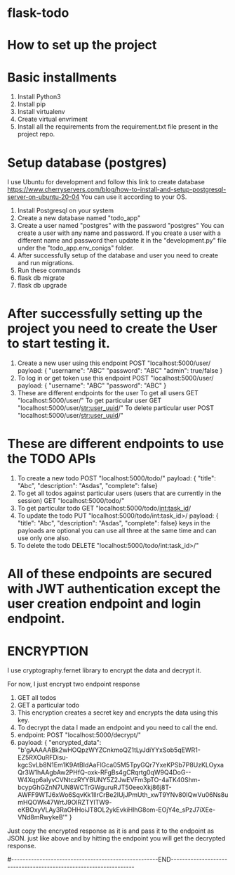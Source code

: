 # flask-todo
# How to set up the project
# Basic installments
1. Install Python3
2. Install pip
3. Install virtualenv
4. Create virtual envriment
5. Install all the requirements from the requirement.txt file present in the project repo.

# Setup database (postgres)
I use Ubuntu for development and follow this link to create database https://www.cherryservers.com/blog/how-to-install-and-setup-postgresql-server-on-ubuntu-20-04
You can use it according to your OS.
1. Install Postgresql on your system
2. Create a new database named "todo_app"
3. Create a user named "postgres" with the password "postgres"
   You can create a user with any name and password.
   If you create a user with a different name and password then update it in the "development.py" file under the "todo_app.env_conigs" folder.
4. After successfully setup of the database and user you need to create and run migrations.
5. Run these commands
6. flask db migrate
7. flask db upgrade

# After successfully setting up the project you need to create the User to start testing it.
1. Create a new user using this endpoint
    POST   "localhost:5000/user/
     payload: {
            "username": "ABC"
             "password": "ABC"
             "admin": true/false
               }
2. To log in or get token use this endpoint
    POST   "localhost:5000/user/
     payload: {
            "username": "ABC"
             "password": "ABC"
               }
3. These are different endpoints for the user
   To get all users GET "localhost:5000/user/"
   To get particular user GET "localhost:5000/user/<str:user_uuid>/"
   To delete particular user POST "localhost:5000/user/<str:user_uuid>/"


# These are different endpoints to use the TODO APIs
1. To create a new todo
    POST "localhost:5000/todo/"
     payload: { "title": "Abc", "description": "Asdas", "complete": false}
2. To get all todos against particular users (users that are currently in the session)
     GET "localhost:5000/todo/"
3. To get particular todo
     GET "localhost:5000/todo/<int:task_id>/
4. To update the todo
     PUT "localhost:5000/todo/int:task_id>/
     payload: { "title": "Abc", "description": "Asdas", "complete": false}
     keys in the payloads are optional you can use all three at the same time and can use only one also.
5. To delete the todo
   DELETE "localhost:5000/todo/int:task_id>/"


# All of these endpoints are secured with JWT authentication except the user creation endpoint and login endpoint.



# ENCRYPTION
I use cryptography.fernet library to encrypt the data and decrypt it.

For now, I just encrypt two endpoint response
1. GET all todos
2. GET a particular todo
3. This encryption creates a secret key and encrypts the data using this key.
4. To decrypt the data I made an endpoint and you need to call the end.
5. endpoint:  POST "localhost:5000/decrypt/"
6. payload: 
            {
          "encrypted_data": "b'gAAAAABk2wHOQpzWYZCnkmoQZ1tLyJdiYYxSob5qEWR1-EZ5RXOuRFDisu-kgcSvLb8N1Em1K9AtBIdAaFlGca05M5TpyGQr7YxeKPSb7P8UzKLOyxaQr3W1hAAgbAw2PHfQ-oxk-RFgBs4gCRqrtg0qW9Q4DoG--         W4Xqp6aIyvCVNtczRYYBUNY5Z2JwEVFm3pTO-4aTK40Shm-bcypGhGZnN7UN8WCTrGWguruRJT50eeoXkj86j8T-AWFF9WTJ6xWo6SqvKk1IlrCrBe2IUjJPmUth_xwT9YNv80IQwVu06Ns8umHQOWk47WrtJ9OIRZTYlTW9-         eKBOxyVLAy3RaOHHoiJT8OL2ykEvkiHlhG8om-EOjY4e_sPzJ7iXEe-VNd8mRwykeB'"
   }


Just copy the encrypted response as it is and pass it to the endpoint as JSON. just like above and by hitting the endpoint you will get the decrypted response.




#----------------------------------------------------END-----------------------------------------------------------------
